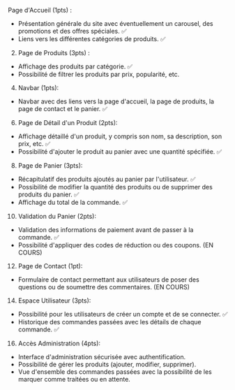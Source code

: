 Page d'Accueil (1pts) :
- Présentation générale du site avec éventuellement un carousel, des promotions et des offres spéciales. ✅
- Liens vers les différentes catégories de produits. ✅

2. Page de Produits (3pts) :
- Affichage des produits par catégorie. ✅
- Possibilité de filtrer les produits par prix, popularité, etc.

4. Navbar (1pts):
- Navbar avec des liens vers la page d'accueil, la page de produits, la page de contact et le panier. ✅

6. Page de Détail d'un Produit (2pts):
- Affichage détaillé d'un produit, y compris son nom, sa description, son prix, etc. ✅
- Possibilité d'ajouter le produit au panier avec une quantité spécifiée. ✅

8. Page de Panier (3pts):
- Récapitulatif des produits ajoutés au panier par l'utilisateur. ✅
- Possibilité de modifier la quantité des produits ou de supprimer des produits du panier. ✅
- Affichage du total de la commande. ✅

10. Validation du Panier (2pts):
- Validation des informations de paiement avant de passer à la commande. ✅
- Possibilité d'appliquer des codes de réduction ou des coupons. (EN COURS)

12. Page de Contact (1pt):
- Formulaire de contact permettant aux utilisateurs de poser des questions ou de soumettre des commentaires. (EN COURS)

14. Espace Utilisateur (3pts):
- Possibilité pour les utilisateurs de créer un compte et de se connecter. ✅
- Historique des commandes passées avec les détails de chaque commande. ✅

16. Accès Administration (4pts):
- Interface d'administration sécurisée avec authentification.
- Possibilité de gérer les produits (ajouter, modifier, supprimer).
- Vue d'ensemble des commandes passées avec la possibilité de les marquer comme traitées ou en attente.
